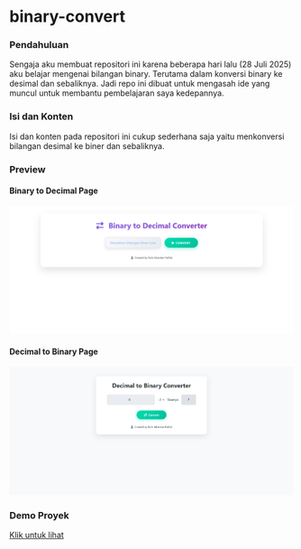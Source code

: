 # binary-convert

### Pendahuluan
Sengaja aku membuat repositori ini karena beberapa hari lalu (28 Juli 2025) aku belajar mengenai bilangan binary. Terutama dalam konversi binary ke desimal dan sebaliknya. Jadi repo ini dibuat untuk mengasah ide yang muncul untuk membantu pembelajaran saya kedepannya.

### Isi dan Konten

Isi dan konten pada repositori ini cukup sederhana saja yaitu menkonversi bilangan desimal ke biner dan sebaliknya.

### Preview

#### Binary to Decimal Page
<img src="./asset/binary-decimal.png">

#### Decimal to Binary Page
<img src="./asset/decimal-binary.png">

### Demo Proyek 

[Klik untuk lihat](https://habinaryconvert.netlify.app)
